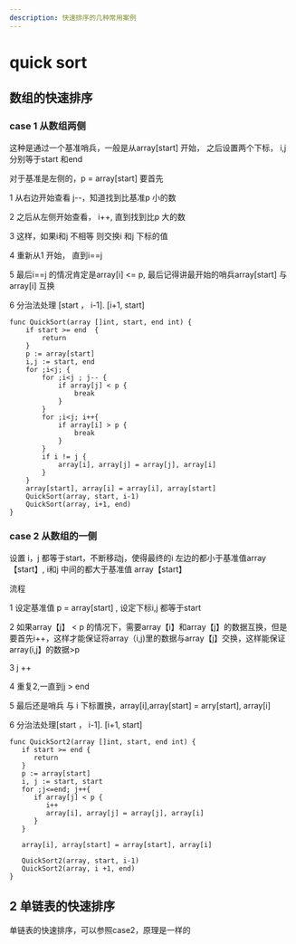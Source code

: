 ```yaml
---
description: 快速排序的几种常用案例
---
```


# quick sort

##  数组的快速排序

### case 1 从数组两侧

这种是通过一个基准哨兵，一般是从array\[start\] 开始， 之后设置两个下标， i,j 分别等于start 和end

对于基准是左侧的，p = array\[start\] 要首先

1  从右边开始查看 j--，知道找到比基准p 小的数

2 之后从左侧开始查看， i++, 直到找到比p 大的数

3  这样，如果i和j 不相等 则交换i 和j 下标的值

4 重新从1 开始， 直到i==j

5 最后i==j 的情况肯定是array\[i\] &lt;= p, 最后记得讲最开始的哨兵array\[start\] 与array\[i\] 互换

6 分治法处理 \[start ， i-1\].  \[i+1, start\]

```text
func QuickSort(array []int, start, end int) {
	if start >= end  {
		return
	}
	p := array[start]
	i,j := start, end
	for ;i<j; {
		for ;i<j ; j-- {
			if array[j] < p {
				break
			}
		}
		for ;i<j; i++{
			if array[i] > p {
				break
			}
		}
		if i != j {
			array[i], array[j] = array[j], array[i]
		}
	}
	array[start], array[i] = array[i], array[start]
	QuickSort(array, start, i-1)
	QuickSort(array, i+1, end)
}
```



### case 2 从数组的一侧

设置 i，j 都等于start，不断移动j，使得最终的i 左边的都小于基准值array【start】, i和j 中间的都大于基准值 array【start】

流程

1 设定基准值 p = array\[start\] , 设定下标i,j 都等于start

2 如果array【j】 &lt; p 的情况下，需要array【i】和array【j】的数据互换，但是要首先i++，这样才能保证将array（i,j\)里的数据与array【j】交换，这样能保证array\(i,j】的数据&gt;p

3 j ++

4 重复2,一直到j &gt; end

5 最后还是哨兵 与 i 下标置换，array\[i\],array\[start\] = arry\[start\], array\[i\]

6 分治法处理\[start ， i-1\].  \[i+1, start\]

```text
func QuickSort2(array []int, start, end int) {
   if start >= end {
      return
   }
   p := array[start]
   i, j := start, start
   for ;j<=end; j++{
      if array[j] < p {
         i++
         array[i], array[j] = array[j], array[i]
      }
   }

   array[i], array[start] = array[start], array[i]

   QuickSort2(array, start, i-1)
   QuickSort2(array, i +1, end)
}
```

 





## 2 单链表的快速排序

单链表的快速排序，可以参照case2，原理是一样的

